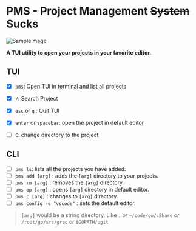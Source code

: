# PMS - Project Management ~~System~~ Sucks

![SampleImage](./pms.gif)

**A TUI utility to open your projects in your favorite editor.**

## TUI

- [x] `pms`: Open TUI in terminal and list all projects

- [x] `/`: Search Project
- [x] `esc` or `q` : Quit TUI
- [x] `enter` or `spacebar`: open the project in default editor
- [ ] `C`: change directory to the project

## CLI

- [ ] `pms ls`: lists all the projects you have added.
- [ ] `pms add [arg]` : adds the `[arg]` directory to your projects.
- [ ] `pms rm [arg]` : removes the  `[arg]` directory.
- [ ] `pms op [arg]` : opens  `[arg]` directory in default editor.
- [ ] `pms c [arg]` : changes  to `[arg]` directory.
- [ ] `pms config -e "vscode"` : sets the default editor.

> `[arg]` would be a string directory. Like `.` *or* `~/code/go/cShare` *or* `/root/go/src/grec` *or* `$GOPATH/ugit`
